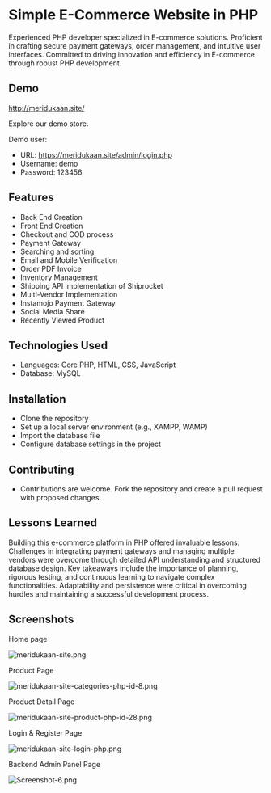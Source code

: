 
# Simple E-Commerce Website in PHP

Experienced PHP developer specialized in E-commerce solutions. Proficient in crafting secure payment gateways, order management, and intuitive user interfaces. Committed to driving innovation and efficiency in E-commerce through robust PHP development.




## Demo

http://meridukaan.site/

Explore our demo store.

Demo user:
- URL: https://meridukaan.site/admin/login.php
- Username: demo
- Password: 123456
## Features

- Back End Creation
- Front End Creation
- Checkout and COD process
- Payment Gateway
- Searching and sorting
- Email and Mobile Verification
- Order PDF Invoice
- Inventory Management
- Shipping API implementation of Shiprocket
- Multi-Vendor Implementation
- Instamojo Payment Gateway
- Social Media Share
- Recently Viewed Product

## Technologies Used

- Languages: Core PHP, HTML, CSS, JavaScript
- Database: MySQL





## Installation

- Clone the repository
- Set up a local server environment (e.g., XAMPP, WAMP)
- Import the database file
- Configure database settings in the project
## Contributing

- Contributions are welcome. Fork the repository and create a pull request with proposed changes.
## Lessons Learned

Building this e-commerce platform in PHP offered invaluable lessons. Challenges in integrating payment gateways and managing multiple vendors were overcome through detailed API understanding and structured database design. Key takeaways include the importance of planning, rigorous testing, and continuous learning to navigate complex functionalities. Adaptability and persistence were critical in overcoming hurdles and maintaining a successful development process.


## Screenshots

Home page

![meridukaan-site.png](https://i.postimg.cc/mrGrW8XG/meridukaan-site.png)

Product Page

![meridukaan-site-categories-php-id-8.png](https://i.postimg.cc/fyjbLXJr/meridukaan-site-categories-php-id-8.png)

Product Detail Page

![meridukaan-site-product-php-id-28.png](https://i.postimg.cc/JzH958Q1/meridukaan-site-product-php-id-28.png)

Login & Register Page

![meridukaan-site-login-php.png](https://i.postimg.cc/prgB2w5Z/meridukaan-site-login-php.png)

Backend Admin Panel Page

![Screenshot-6.png](https://i.postimg.cc/HLp8xPQ9/Screenshot-6.png)
